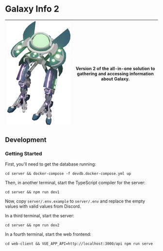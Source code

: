 # Galaxy Info 2

| ![Galaxy Info](logo.png) | Version 2 of the all-in-one solution to gathering and accessing information about Galaxy. |
| --- | --- |

## Development
### Getting Started
First, you'll need to get the database running:
```
cd server && docker-compose -f devdb.docker-compose.yml up
```

Then, in another terminal, start the TypeScript compiler for the server:
```
cd server && npm run dev1
```

Now, copy `server/.env.example` to `server/.env` and replace the empty values with valid values from Discord.

In a third terminal, start the server:
```
cd server && npm run dev2
```

In a fourth terminal, start the web frontend:
```
cd web-client && VUE_APP_API=http://localhost:3000/api npm run serve
```